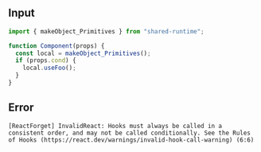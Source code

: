 
## Input

```javascript
import { makeObject_Primitives } from "shared-runtime";

function Component(props) {
  const local = makeObject_Primitives();
  if (props.cond) {
    local.useFoo();
  }
}

```


## Error

```
[ReactForget] InvalidReact: Hooks must always be called in a consistent order, and may not be called conditionally. See the Rules of Hooks (https://react.dev/warnings/invalid-hook-call-warning) (6:6)
```
          
      